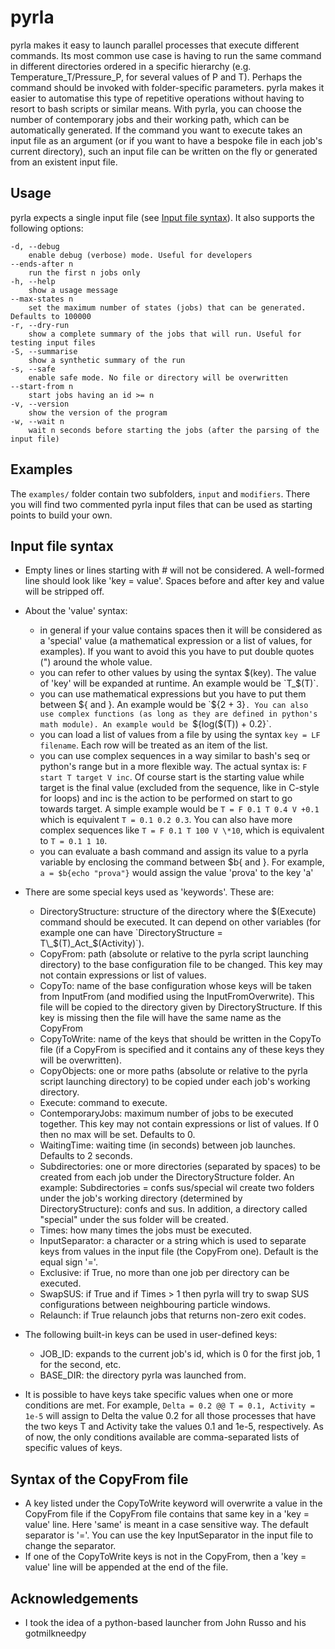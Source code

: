 # pyrla

pyrla makes it easy to launch parallel processes that execute different commands. Its most common use case is having to run the same command in different directories ordered in a specific hierarchy (e.g. Temperature\_T/Pressure\_P, for several values of P and T). Perhaps the command should be invoked with folder-specific parameters. pyrla makes it easier to automatise this type of repetitive operations without having to resort to bash scripts or similar means. 
With pyrla, you can choose the number of contemporary jobs and their working path, which can be automatically generated. 
If the command you want to execute takes an input file as an argument (or if you want to have a bespoke file in each job's current directory), such an input file can be written on the fly or generated from an existent input file.
	
## Usage

pyrla expects a single input file (see [Input file syntax](#input-file-syntax)). It also supports the following options:

	-d, --debug 
		enable debug (verbose) mode. Useful for developers
	--ends-after n
		run the first n jobs only
	-h, --help
		show a usage message
	--max-states n
		set the maximum number of states (jobs) that can be generated. Defaults to 100000
	-r, --dry-run
		show a complete summary of the jobs that will run. Useful for testing input files
	-S, --summarise
		show a synthetic summary of the run
	-s, --safe
		enable safe mode. No file or directory will be overwritten
	--start-from n
		start jobs having an id >= n
	-v, --version
		show the version of the program
	-w, --wait n
		wait n seconds before starting the jobs (after the parsing of the input file)

## Examples

The `examples/` folder contain two subfolders, `input` and `modifiers`. There you will find two commented pyrla input files that can be used as starting points to build your own.

## Input file syntax

* Empty lines or lines starting with \# will not be considered. A well-formed line should look like 'key = value'. Spaces before and after key and value will be stripped off.
* About the 'value' syntax:
	* in general if your value contains spaces then it will be considered as a 'special' value (a mathematical expression or a list of values, for examples). If you want to avoid this you have to put double quotes (") around the whole value.
	* you can refer to other values by using the syntax $(key). The value of 'key' will be expanded at runtime. An example would be `T_$(T)`.
	* you can use mathematical expressions but you have to put them between ${ and }. An example would be `${2 + 3}`. You can also use complex functions (as long as they are defined in python's math module). An example would be `${log($(T)) + 0.2}`.
	* you can load a list of values from a file by using the syntax `key = LF filename`. Each row will be treated as an item of the list.
	* you can use complex sequences in a way similar to bash's seq or python's range but in a more flexible way. The actual syntax is: `F start T target V inc`. Of course start is the starting value while target is the final value (excluded from the sequence, like in C-style for loops) and inc is the action to be performed on start to go towards target. A simple example would be `T = F 0.1 T 0.4 V +0.1` which is equivalent `T = 0.1 0.2 0.3`. You can also have more complex sequences like `T = F 0.1 T 100 V \*10`, which is equivalent to `T = 0.1 1 10`.
	* you can evaluate a bash command and assign its value to a pyrla variable by enclosing the command between $b{ and }. For example, `a = $b{echo "prova"}` would assign the value 'prova' to the key 'a' 
		
* There are some special keys used as 'keywords'. These are:
	* DirectoryStructure: structure of the directory where the $(Execute) command should be executed. It can depend on other variables (for example one can have `DirectoryStructure = T\_$(T)\_Act_$(Activity)`). 
	* CopyFrom: path (absolute or relative to the pyrla script launching directory) to the base configuration file to be changed. This key may not contain expressions or list of values.
	* CopyTo: name of the base configuration whose keys will be taken from InputFrom (and modified using the InputFromOverwrite). This file will be copied to the directory given by DirectoryStructure. If this key is missing then the file will have the same name as the CopyFrom
	* CopyToWrite: name of the keys that should be written in the CopyTo file (if a CopyFrom is specified and it contains any of these keys they will be overwritten).
	* CopyObjects: one or more paths (absolute or relative to the pyrla script launching directory) to be copied under each job's working directory.
	* Execute: command to execute.
	* ContemporaryJobs: maximum number of jobs to be executed together. This key may not contain expressions or list of values. If 0 then no max will be set. Defaults to 0.
	* WaitingTime: waiting time (in seconds) between job launches. Defaults to 2 seconds.
	* Subdirectories: one or more directories (separated by spaces) to be created from each job under the DirectoryStructure folder. An example: Subdirectories = confs sus/special wil create two folders under the job's working directory (determined by DirectoryStructure): confs and sus. In addition, a directory called "special" under the sus folder will be created.
	* Times: how many times the jobs must be executed.
	* InputSeparator: a character or a string which is used to separate keys from values in the input file (the CopyFrom one). Default is the equal sign '='.
	* Exclusive: if True, no more than one job per directory can be executed.
	* SwapSUS: if True and if Times > 1 then pyrla will try to swap SUS configurations between neighbouring particle windows.
	* Relaunch: if True relaunch jobs that returns non-zero exit codes.
		
* The following built-in keys can be used in user-defined keys:
	* JOB_ID: expands to the current job's id, which is 0 for the first job, 1 for the second, etc.
	* BASE_DIR: the directory pyrla was launched from.
	
* It is possible to have keys take specific values when one or more conditions are met. For example, `Delta = 0.2 @@ T = 0.1, Activity = 1e-5` will assign to Delta the value 0.2 for all those processes that have the two keys T and Activity take the values 0.1 and 1e-5, respectively. As of now, the only conditions available are comma-separated lists of specific values of keys.
		
## Syntax of the CopyFrom file

* A key listed under the CopyToWrite keyword will overwrite a value in the CopyFrom file if the CopyFrom file contains that same key in a 'key = value' line. Here 'same' is meant in a case sensitive way. The default separator is '='. You can use the key InputSeparator in the input file to change the separator. 
* If one of the CopyToWrite keys is not in the CopyFrom, then a 'key = value' line will be appended at the end of the file.
	
## Acknowledgements

* I took the idea of a python-based launcher from John Russo and his gotmilkneedpy
